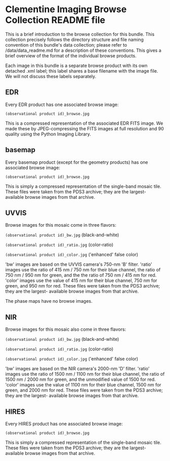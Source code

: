 # Clementine Imaging Browse Collection README file

This is a brief introduction to the browse collection for this bundle. This
collection precisely follows the directory structure and file naming
convention of this bundle's data collection; please refer to
/data/data_readme.md for a description of these conventions. This gives a
brief overview of the format of the individual browse products.

Each image in this bundle is a separate browse product with its own detached
.xml label; this label shares a base filename with the image file. We will not
discuss these labels separately.

## EDR

Every EDR product has one associated browse image:

```(observational product id)_browse.jpg```

This is a compressed representation of the associated EDR FITS image. We made 
these by JPEG-compressing the FITS images at full resolution and 90 quality
using the Python Imaging Library.

## basemap

Every basemap product (except for the geometry products) has one associated
browse image:

```(observational product id)_browse.jpg```

This is simply a compressed representation of the single-band mosaic
tile. These files were taken from the PDS3 archive; they are the largest-
available browse images from that archive.

## UVVIS

Browse images for this mosaic come in three flavors: 

```(observational product id)_bw.jpg``` (black-and-white)

```(observational product id)_ratio.jpg``` (color-ratio)

```(observational product id)_color.jpg``` ('enhanced' false color)

'bw' images are based on the UVVIS camera's 750-nm 'B' filter. 'ratio' images
use the ratio of 415 nm / 750 nm for their blue channel, the ratio of 750 nm /
950 nm for green, and the the ratio of 750 nm / 415 nm for red. 'color' images
use the value of 415 nm for their blue channel, 750 nm for green, and 950 nm
for red. These files were taken from the PDS3 archive; they are the largest-
available browse images from that archive.

The phase maps have no browse images.


## NIR 

Browse images for this mosaic also come in three flavors: 

```(observational product id)_bw.jpg``` (black-and-white)

```(observational product id)_ratio.jpg``` (color-ratio)

```(observational product id)_color.jpg``` ('enhanced' false color)

'bw' images are based on the NIR camera's 2000-nm 'D' filter. 'ratio' images
use the ratio of 1500 nm / 1100 nm for their blue channel, the ratio of 1500
nm / 2000 nm for green, and the unmodified value of 1500 for red. 'color'
images use the value of 1100 nm for their blue channel, 1500 nm for green, and
2000 nm for red. These files were taken from the PDS3 archive; they are the
largest- available browse images from that archive.

## HIRES

Every HIRES product has one associated browse image:

```(observational product id)_browse.jpg```

This is simply a compressed representation of the single-band mosaic
tile. These files were taken from the PDS3 archive; they are the largest-
available browse images from that archive.